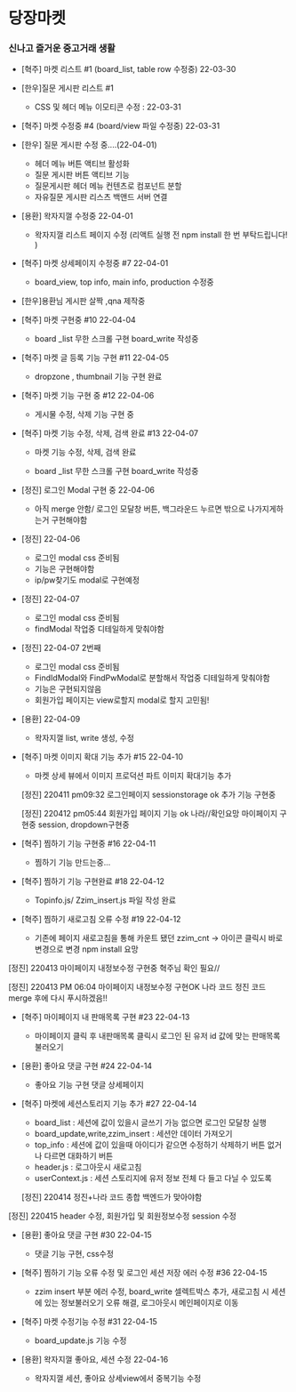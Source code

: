 # 당장마켓

### 신나고 즐거운 중고거래 생활

- [혁주] 마켓 리스트 #1 (board_list, table row 수정중) 22-03-30

- [한우]질문 게시판 리스트 #1

  - CSS 및 헤더 메뉴 이모티콘 수정 : 22-03-31

- [혁주] 마켓 수정중 #4 (board/view 파일 수정중) 22-03-31

- [한우] 질문 게시판 수정 중....(22-04-01)
  - 헤더 메뉴 버튼 액티브 활성화
  - 질문 게시판 버튼 액티브 기능
  - 질문게시판 헤더 메뉴 컨텐츠로 컴포넌트 분할
  - 자유질문 게시판 리스츠 백앤드 서버 연결
- [용환] 왁자지껄 수정중 22-04-01

  - 왁자지껄 리스트 페이지 수정 (리액트 실행 전 npm install 한 번 부탁드립니다! )

- [혁주] 마켓 상세페이지 수정중 #7 22-04-01

  - board_view, top info, main info, production 수정중

- [한우]용환님 게시판 살짝 ,qna 제작중

- [혁주] 마켓 구현중 #10 22-04-04

  - board _list 무한 스크롤 구현 board_write 작성중
- [혁주] 마켓 글 등록 기능 구현 #11 22-04-05
  - dropzone , thumbnail 기능 구현 완료
- [혁주] 마켓 기능 구현 중 #12 22-04-06
  - 게시물 수정, 삭제 기능 구현 중
- [혁주] 마켓 기능 수정, 삭제, 검색 완료 #13 22-04-07
  - 마켓 기능 수정, 삭제, 검색 완료

  - board \_list 무한 스크롤 구현 board_write 작성중

- [정진] 로그인 Modal 구현 중 22-04-06

  - 아직 merge 안함/ 로그인 모달창 버튼, 백그라운드 누르면 밖으로 나가지게하는거 구현해야함

- [정진] 22-04-06
  - 로그인 modal css 준비됨
  - 기능은 구현해야함
  - ip/pw찾기도 modal로 구현예정

- [정진] 22-04-07
  - 로그인 modal css 준비됨
  - findModal 작업중 디테일하게 맞춰야함

- [정진] 22-04-07 2번째
  - 로그인 modal css 준비됨
  - FindIdModal와 FindPwModal로 분할해서 작업중 디테일하게 맞춰야함
  - 기능은 구현되지않음
  - 회원가입 페이지는 view로할지 modal로 할지 고민됨!
  
- [용환] 22-04-09
  - 왁자지껄 list, write 생성, 수정

- [혁주] 마켓 이미지 확대 기능 추가 #15 22-04-10
  - 마켓 상세 뷰에서 이미지 프로덕션 파트 이미지 확대기능 추가


  [정진] 220411 pm09:32
    로그인페이지 sessionstorage ok
    추가 기능 구현중


  [정진] 220412 pm05:44
    회원가입 페이지 기능 ok
    나라//확인요망
    마이페이지 구현중
    session, dropdown구현중

    

    

- [혁주] 찜하기 기능 구현중 #16 22-04-11
  - 찜하기 기능 만드는중...

- [혁주] 찜하기 기능 구현완료 #18 22-04-12
  - Topinfo.js/ Zzim_insert.js 파일 작성 완료

- [혁주] 찜하기 새로고침 오류 수정 #19 22-04-12
  - 기존에 페이지 새로고침을 통해 카운트 됐던 zzim_cnt -> 아이콘 클릭시 바로 변경으로 변경 npm install 요망


[정진] 
220413 마이페이지 내정보수정 구현중
혁주님 확인 필요//

[정진] 
220413 PM 06:04
마이페이지 내정보수정 구현OK
나라 코드 정진 코드 merge 후에 다시 푸시하겠음!!

- [혁주] 마이페이지 내 판매목록 구현 #23 22-04-13
  - 마이페이지 클릭 후 내판매목록 클릭시 로그인 된 유저 id 값에 맞는 판매목록 불러오기

- [용환] 좋아요 댓글 구현 #24 22-04-14
  - 좋아요 기능 구현 댓글 상세페이지 


- [혁주] 마켓에 세션스토리지 기능 추가 #27 22-04-14
  - board_list : 세션에 값이 있을시 글쓰기 가능 없으면 로그인 모달창 실행
  - board_update,write,zzim_insert : 세션안 데이터 가져오기
  - top_info : 세션에 값이 있을때 아이디가 같으면 수정하기 삭제하기 버튼 없거나 다르면 대화하기 버튼
  - header.js : 로그아웃시 새로고침
  - userContext.js : 세션 스토리지에 유저 정보 전체 다 들고 다닐 수 있도록 

  [정진] 220414 정진+나라 코드 종합
        백엔드가 맞아야함

[정진] 220415 header 수정, 회원가입 및 회원정보수정 session 수정


- [용환] 좋아요 댓글 구현 #30 22-04-15
  - 댓글 기능 구현, css수정 

- [혁주] 찜하기 기능 오류 수정 및 로그인 세션 저장 에러 수정 #36 22-04-15
  - zzim insert 부분 에러 수정, board_write 셀렉트박스 추가, 새로고침 시 세션에 있는 정보불러오기 오류 해결, 로그아웃시 메인페이지로 이동

- [혁주] 마켓 수정기능 수정 #31 22-04-15
  - board_update.js 기능 수정

- [용환] 왁자지껄 좋아요, 세션 수정 22-04-16
  - 왁자지껄 세션, 좋아요 상세view에서 중복기능 수정
